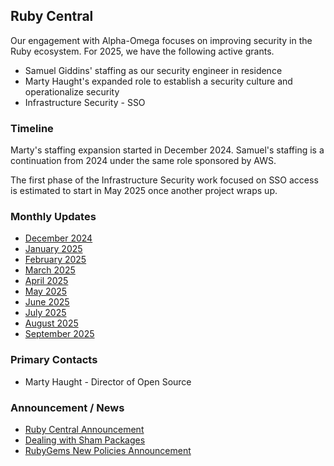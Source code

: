 ## Ruby Central

Our engagement with Alpha-Omega focuses on improving security in the Ruby ecosystem.  For 2025, we have the following active grants.

* Samuel Giddins' staffing as our security engineer in residence
* Marty Haught's expanded role to establish a security culture and operationalize security
* Infrastructure Security - SSO

### Timeline

Marty's staffing expansion started in December 2024. Samuel's staffing is a continuation from 2024 under the same role sponsored by AWS.

The first phase of the Infrastructure Security work focused on SSO access is estimated to start in May 2025 once another project wraps up. 

### Monthly Updates

* [December 2024](../../2024/RubyCentral/update-2024-12.md)
* [January 2025](update-2025-01.md)
* [February 2025](update-2025-02.md)
* [March 2025](update-2025-03.md)
* [April 2025](update-2025-04.md)
* [May 2025](update-2025-05.md)
* [June 2025](update-2025-06.md)
* [July 2025](update-2025-07.md)
* [August 2025](update-2025-08.md)
* [September 2025](update-2025-09.md)

### Primary Contacts

* Marty Haught - Director of Open Source

### Announcement / News

* [Ruby Central Announcement](https://rubycentral.org/news/alpha-omega-supports-ruby-centrals-expansion-of-open-source-leadership-security/)
* [Dealing with Sham Packages](https://blog.rubygems.org/2025/02/20/dealing-with-sham-packages.html)
* [RubyGems New Policies Announcement](https://rubycentral.org/news/introducing-new-policies-to-support-the-growth-of-rubygems/)
